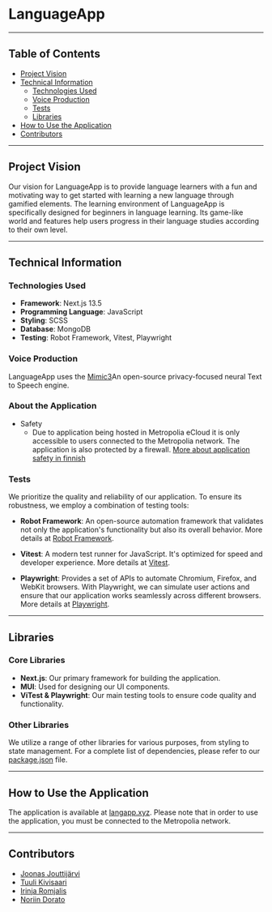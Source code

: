 # LanguageApp

---

## Table of Contents

-   [Project Vision](#project-vision)
-   [Technical Information](#technical-information)
    -   [Technologies Used](#technologies-used)
    -   [Voice Production](#voice-production)
    -   [Tests](#tests)
    -   [Libraries](#libraries)
-   [How to Use the Application](#how-to-use-the-application)
-   [Contributors](#contributors)

---

## Project Vision

Our vision for LanguageApp is to provide language learners with a fun and
motivating way to get started with learning a new language through gamified
elements. The learning environment of LanguageApp is specifically designed for
beginners in language learning. Its game-like world and features help users
progress in their language studies according to their own level.

---

## Technical Information

### Technologies Used

-   **Framework**: Next.js 13.5
-   **Programming Language**: JavaScript
-   **Styling**: SCSS
-   **Database**: MongoDB
-   **Testing**: Robot Framework, Vitest, Playwright

### Voice Production

LanguageApp uses the [Mimic3](https://github.com/MycroftAI/mimic3)An open-source privacy-focused neural Text to Speech engine.

### About the Application

-   Safety
    -   Due to application being hosted in Metropolia eCloud it is only accessible
        to users connected to the Metropolia network. The application is also
        protected by a firewall. [More about application safety in
        finnish](https://github.com/tuulikoo/LanguageApp/blob/main/LanguageApp%20-%20turvallisuus.pdf)

### Tests

We prioritize the quality and reliability of our application. To ensure its
robustness, we employ a combination of testing tools:

-   **Robot Framework**: An open-source automation framework that validates not
    only the application's functionality but also its overall behavior. More
    details at [Robot Framework](https://robotframework.org/).

-   **Vitest**: A modern test runner for JavaScript. It's optimized for speed and
    developer experience. More details at [Vitest](https://vitest.dev/).

-   **Playwright**: Provides a set of APIs to automate Chromium, Firefox, and
    WebKit browsers. With Playwright, we can simulate user actions and ensure
    that our application works seamlessly across different browsers. More details
    at [Playwright](https://playwright.dev/).

---

## Libraries

### Core Libraries

-   **Next.js**: Our primary framework for building the application.
-   **MUI**: Used for designing our UI components.
-   **ViTest & Playwright**: Our main testing tools to ensure code quality and functionality.

### Other Libraries

We utilize a range of other libraries for various purposes, from styling to
state management. For a complete list of dependencies, please refer to our
[package.json](/package.json) file.

---

## How to Use the Application

The application is available at [langapp.xyz](http://langapp.xyz). Please note
that in order to use the application, you must be connected to the Metropolia
network.

---

## Contributors

-   [Joonas Jouttijärvi](https://github.com/joonasjouttijarvi)
-   [Tuuli Kivisaari](https://github.com/tuulikoo)
-   [Irinja Romjalis](https://github.com/iromjalis)
-   [Noriin Dorato](https://github.com/noriind)
